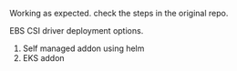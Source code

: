 Working as expected. check the steps in the original repo.


EBS CSI driver deployment options.
  1. Self managed addon using helm
  2. EKS addon